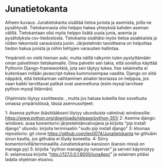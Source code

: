 ﻿# Junatietokanta
Aiheen kuvaus:
Junatietokanta sisältää tietoa junista ja asemista, joilla ne pysähtyvät. Tietokannasta olisi helppo hakea yhteyksiä kahden aseman 
välillä. Tietokantaan olisi myös helppo lisätä uusia junia, asemia ja pysähdyksia csv-tiedostosta. Tietokanta sisältäisi myös
tietoa asiakkaista ja niiden tekemistä varauksista juniin. Järjestelmän tavoitteena on helpottaa tiedon hakua junista ja 
niihin tehtyjen varausten hallintaa.

Ympäristö on vielä hieman auki, mutta näillä näkymin tulen pystyttämään oman palvelimen tietokannalle. Oma palvelin sen takia, että
sovellus käyttää Pythonin Django-frameworkkiä, jota sen täytyy tukea. Itse selaimelta ei kuitenkaan mitään javascript-tukea 
kummoisempaa vaadita. Django on siitä näppärä, että tietokannan vaihtaminen ainakin teoriassa on helppoa, jos vaan kaikki tarvittavat
palikat ovat asennettuna (esim mysql tarvitsee python-mysql liitännän)

Ohjelmisto löytyy osoitteesta: , mutta jos haluaa kokeilla itse sovellusta omassa ympäristössä, tässä asennusohjeet:

1: Asenna python (käsittääkseni löytyy ubunduista valmiina) windowsille: https://www.python.org/downloads/release/python-351/ 
2: Asenna django: windows: avaa komentorivi järjestelmänvalvojana ja kirjoita "pip install django" 
	ubundu: kirjoita terminaaliin "sudo pip install django" 
3: kloonaa repositorio: git clone https://github.com/leo0074/Junatietokanta tai githubin sivun kautta, jos githubia ei löydy koneelta. 
4: Siirry komentorivillä/terminaalilla Junatietokanta-kansioon (kansio missä on manage.py) 
5: kirjoita "python manage.py runserver" ja serveri käynnistyy 
6: selaimessa kirjoita "http://127.0.0.1:8000/junaApp/" ja selaimen pitäisi ladata ohjelman etusivu.
